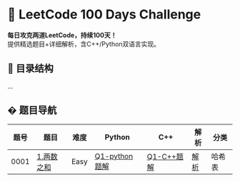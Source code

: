# 🚀 LeetCode 100 Days Challenge

**每日攻克两道LeetCode，持续100天！**  
提供精选题目+详细解析，含C++/Python双语言实现。

## 📂 目录结构
...

## �‍ 题目导航
| 题号 | 题目 | 难度 | Python | C++ | 解析 | 分类 |
|------|------|------|--------|-----|------| ----- |
| 0001 | [1.两数之和](Leetcode_Problems/1.Two_Sums/problem.md) | Easy | [Q1-python题解](Leetcode_Problems/1.Two_Sums/ans1-py.py) | [Q1-C++题解](Leetcode_Problems/1.Two_Sums/ans1-cpp.cpp) | [解析](Leetcode_Problems/1.Two_Sums/solution.md) | 哈希表 |

